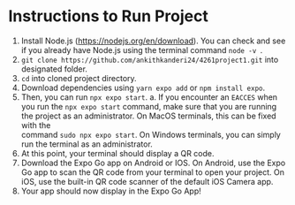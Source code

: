 # Instructions to Run Project
1. Install Node.js (https://nodejs.org/en/download). You can check and see if you already have Node.js using the terminal command `node -v `.
2. `git clone https://github.com/ankithkanderi24/4261project1.git` into designated folder.
3. `cd` into cloned project directory.
4. Download dependencies using `yarn expo add` or `npm install expo`.
5. Then, you can run `npx expo start`.
   a. If you encounter an `EACCES` when you run the `npx expo start` command, make sure that you are running the project as an administrator. On MacOS terminals, this can be fixed with the       
   command `sudo npx expo start`. On Windows terminals, you can simply run the terminal as an administrator.
6. At this point, your terminal should display a QR code.
7. Download the Expo Go app on Android or IOS. On Android, use the Expo Go app to scan the QR code from your terminal to open your project. On iOS, use the built-in QR code scanner of the default iOS Camera app.
8. Your app should now display in the Expo Go App!
